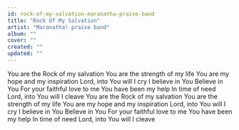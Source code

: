 ```yaml
---
id: rock-of-my-salvation-maranatha-praise-band
title: "Rock Of My Salvation"
artist: "Maranatha! praise band"
album: ""
cover: ""
created: ""
updated: ""
---
```


You are the Rock of my salvation
You are the strength of my life
You are my hope and my inspiration
Lord, into You will I cry
I believe in You
Believe in You
For your faithful love to me
You have been my help
In time of need
Lord, into You will I cleave
You are the Rock of my salvation
You are the strength of my life
You are my hope and my inspiration
Lord, into You will I cry
I believe in You
Believe in You
For your faithful love to me
You have been my help
In time of need
Lord, into You will I cleave